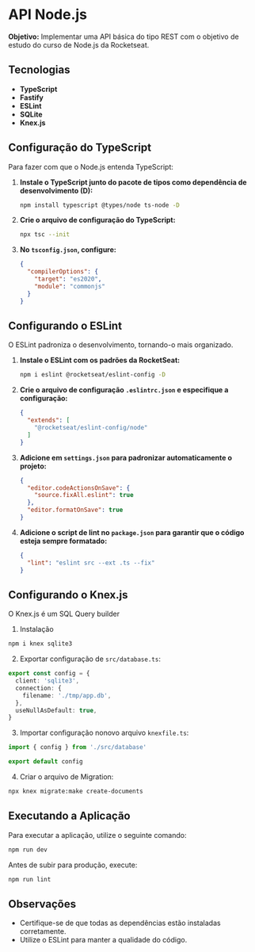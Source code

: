 # API Node.js

**Objetivo:** Implementar uma API básica do tipo REST com o objetivo de estudo do curso de Node.js da Rocketseat.

## Tecnologias
- **TypeScript**
- **Fastify**
- **ESLint**
- **SQLite**
- **Knex.js**

## Configuração do TypeScript
Para fazer com que o Node.js entenda TypeScript:

1. **Instale o TypeScript junto do pacote de tipos como dependência de desenvolvimento (D):**
   ```bash
   npm install typescript @types/node ts-node -D
   ```

2. **Crie o arquivo de configuração do TypeScript:**
   ```bash
   npx tsc --init
   ```

3. **No `tsconfig.json`, configure:**
   ```json
   {
     "compilerOptions": {
       "target": "es2020",
       "module": "commonjs"
     }
   }
   ```

## Configurando o ESLint
O ESLint padroniza o desenvolvimento, tornando-o mais organizado.

1. **Instale o ESLint com os padrões da RocketSeat:**
   ```bash
   npm i eslint @rocketseat/eslint-config -D
   ```

2. **Crie o arquivo de configuração `.eslintrc.json` e especifique a configuração:**
   ```json
   {
     "extends": [
       "@rocketseat/eslint-config/node"
     ]
   }
   ```

3. **Adicione em `settings.json` para padronizar automaticamente o projeto:**
   ```json
   {
     "editor.codeActionsOnSave": {
       "source.fixAll.eslint": true
     },
     "editor.formatOnSave": true
   }
   ```

4. **Adicione o script de lint no `package.json` para garantir que o código esteja sempre formatado:**
   ```json
   {
     "lint": "eslint src --ext .ts --fix"
   }
   ```

## Configurando o Knex.js
O Knex.js é um SQL Query builder

1. Instalação

```bash
npm i knex sqlite3
```
2. Exportar configuração de `src/database.ts`:

```typescript
export const config = {
  client: 'sqlite3',
  connection: {
    filename: './tmp/app.db',
  },
  useNullAsDefault: true,
}
```

3. Importar configuração nonovo arquivo `knexfile.ts`:

```typescript
import { config } from './src/database'

export default config
```

4. Criar o arquivo de Migration:
```bash
npx knex migrate:make create-documents
```
## Executando a Aplicação
Para executar a aplicação, utilize o seguinte comando:
```bash
npm run dev
```

Antes de subir para produção, execute:

```bash
npm run lint
```


## Observações
- Certifique-se de que todas as dependências estão instaladas corretamente.
- Utilize o ESLint para manter a qualidade do código.


